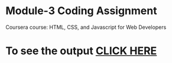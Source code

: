 
# Module-3 Coding Assignment

Coursera course: HTML, CSS, and Javascript for Web Developers

# To see the output [CLICK HERE](https://sv1305.github.io/Assignment1/module-3/index.html)
